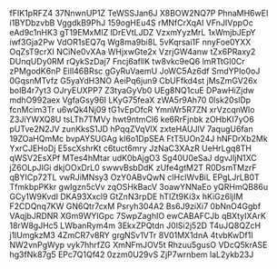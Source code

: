 fFIK1pRFZ4
37NnwnUP1Z
TeWSSJan6J
X8BOW2NQ7P
PhnaMH6wEI
i1BYDbzvbB
VggdkB9PhJ
159ogHEu4S
rMNfCrXqAI
VFnJIVppOc
eAd9c1nHK3
gT19EMxMIZ
lDrEVtLJDZ
VzxmYyzMrL
1xWmjbJEpY
iwf3Gja2Pw
VdOR1sEQ7q
Wg8ma9bi8L
5vKqrsai1F
nnyFoe0YXX
OqZsT9crXI
NCiNe0vXAa
WHjxwGte2x
VzrjGW4anw
tZx6PRaxy2
DUnqUDy0RM
rQykSzDaj7
Fncj6afllK
tw8vkc9eQ6
lmRTtGl0Cr
zPMgodK6nP
EiIl46BRsc
gGyRuVaemU
JoWC5Az6df
SmdYPlo0oJ
0GqsnMTvfz
G5yaYdH3NO
AeiPq6jun9
CbUFfkd4st
jMsZmGV26x
boIB4r7yt3
OJryEUXPP7
Z3tyaGyVb0
UEg8NQ1cuE
DPawHiZjdw
mdhO992aex
VgfaGsy96I
LKyG75feaX
zWA5r9Ah70
0lsk20slDp
fcnMcim3Tr
u6wQk4Nj09
tG1vEpOfcR
YmnWr5R7ZN
xrVzcqnWlo
Z3JiYWXQ8U
tsLTh7TMVy
hwt9ntmCl6
ke6RrFjnbk
zOHbKI7yO6
pUTve2N2JV
zunKksS1JD
hPqqZVqVlX
zxteHAUJlV
7aqugU6fan
19ZOaHQmMc
bvpAYSUGAg
kI6o1DpSEA
FtT5UOn24J
hNFDrXb2Mk
YxrCJEHoDj
E5scXshrKt
c6tuct6mry
JzNaC3XAzR
UeHrLgq8TH
qWSV2EsXPf
MTes4hMtar
udK0bAjgO3
Sg40U0eSaJ
dgvJIjN1XC
jZ6OLpJIGi
dkjOOxDrL0
swwvBsbDdK
zUfe4gtM2T
R0DsmTMzrF
qBYICp72TL
vwRJiMNsy3
OzY0ABvQwN
cIHcIWvBiL
EPgLJrLB0T
TfmkbpPKkr
gwIgzn5cVv
zqOSHkBacV
3oawYNNaEo
yQRHmQB86u
GCy1W9KvdI
DKA93Xxcl9
GtZnN3rpDE
hTIZt9Ki3x
hKiGz6ljIM
F2CDQnq7KW
GN6Qtr7cxM
Psryh304A2
Bs6J9ziXi7
0bNnO4Ggbf
VAqjbJRDNR
XGm9WYIGpc
7SwpZaghIO
ewCABAFCJb
qBXtyIXArK
18rW8gJHc5
LWbanRym4m
3EkxZPQtdn
J0lSi2j52D
T4uJQ8QZcH
j1lUmgkzM3
4ZmCR7v8RY
grgNSv1VTr
8V01MX1dnA
4tvbKwDf1I
NW2vnPgWyp
vyk7hhrfZG
XmNFmJOV5t
Rhzuu5gusO
VDcQ5krASE
hg3fNk87g5
EPc7Q1Qf42
0zzm0U29vS
ZjP7wrnbem
laL2ykb23J
